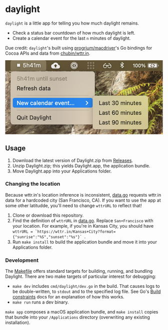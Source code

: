 # daylight

`daylight` is a little app for telling you how much daylight remains.

+ Check a status bar countdown of how much daylight is left.
+ Create a calendar event for the last `n` minutes of daylight.

Due credit: `daylight`'s built using [progrium/macdriver](https://github.com/progrium/macdriver)'s Go bindings for Cocoa APIs and data from [chubin/wttr.in](https://github.com/chubin/wttr.in).

![Screenshot of Daylight, showing the time remaining before sunset and a submenu for creating calendar invites.](./assets/screenshot.png)

## Usage

1. Download the latest version of Daylight.zip from [Releases](https://github.com/lukasschwab/daylight/releases).
2. Unzip Daylight.zip; this yields Daylight.app, the application bundle.
3. Move Daylight.app into your Applications folder.

### Changing the location

Because wttr.in's location inference is inconsistent, [data.go](./data.go) requests wttr.in data for a hardcoded city (San Francisco, CA). If you want to use the app at some other latitudde, you'll need to change `wttrURL` to reflect that!

1. Clone or download this repository.
2. Find the definition of `wttrURL` in [data.go](./data.go). Replace `San+Francisco` with your location. For example, if you're in Kansas City, you should have ```wttrURL = `https://wttr.in/Kansas+City?format={"sunrise":"%S","sunset":"%s"}` ```.
3. Run `make install` to build the application bundle and move it into your Applications folder.

### Development

The [Makefile](./Makefile) offers standard targets for building, running, and bundling Daylight. There are two make targets of particular interest for debugging:

+ `make dev` includes `cmd/daylight/dev.go` in the build. That causes logs to be double-written, to `stdout` and to the specified log file. See Go's [Build constraints](https://golang.org/cmd/go/#hdr-Build_constraints) docs for an explanation of how this works.
+ `make run` runs a dev binary.

`make app` composes a macOS application bundle, and `make install` copies that bundle into your `/Applications` directory (overwriting any existing installation).
